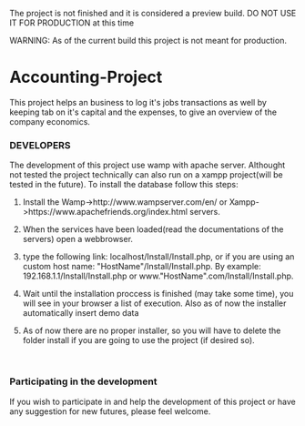 <p>The project is not finished and it is considered a preview build. DO NOT USE IT FOR PRODUCTION at this time</p>
<p>WARNING: As of the current build this project is not meant for production.</p>
<h1>Accounting-Project</h1>
<p>This project helps an business to log it's jobs transactions as well by keeping tab on it's capital and the expenses, to give an overview of the company economics.</p>

<h3>DEVELOPERS</h3>
<p>The development of this project use wamp with apache server.
Althought not tested the project technically can also run on a xampp project(will be tested in the future).
To install the database follow this steps:</p>
<ol>
  <li><p>Install the Wamp->http://www.wampserver.com/en/ or Xampp->https://www.apachefriends.org/index.html servers.</p></li>
  <li><p>When the services have been loaded(read the documentations of the servers) open a webbrowser.</p></li>
  <li><p>type the following link: localhost/Install/Install.php, or if you are using an custom host name: "HostName"/Install/Install.php. By example: 192.168.1.1/Install/Install.php or www."HostName".com/Install/Install.php.</p></li>
  <li><p>Wait until the installation proccess is finished (may take some time), you will see in your browser a list of execution. Also as of now the installer automatically insert demo data</p></li>
  <li><p>As of now there are no proper installer, so you will have to delete the folder install if you are going to use the project (if desired so).</p></li>
</ol>
<br>
<h3>Participating in the development</h3>
<p>If you wish to participate in and help the development of this project or have any suggestion for new futures, please feel welcome.</p>
